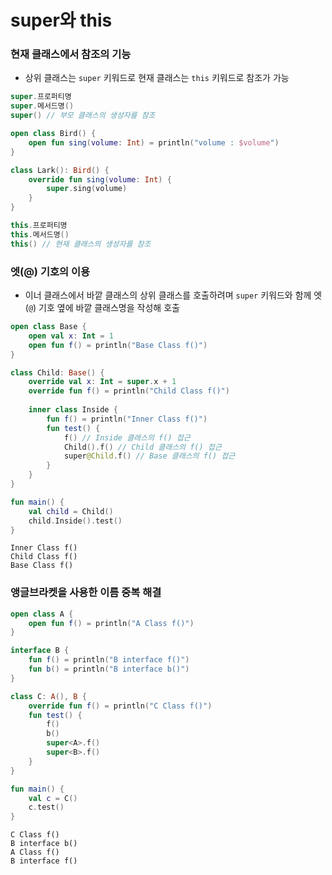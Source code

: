 # super와 this

### 현재 클래스에서 참조의 기능
- 상위 클래스는 `super` 키워드로 현재 클래스는 `this` 키워드로 참조가 가능

```kotlin
super.프로퍼티명
super.메서드명()
super() // 부모 클래스의 생성자를 참조
```
```kotlin
open class Bird() {
    open fun sing(volume: Int) = println("volume : $volume")
}

class Lark(): Bird() {
    override fun sing(volume: Int) {
        super.sing(volume)
    }
}
```
```kotlin
this.프로퍼티명
this.메서드명()
this() // 현재 클래스의 생성자를 참조
```

### 엣(@) 기호의 이용
- 이너 클래스에서 바깥 클래스의 상위 클래스를 호출하려며 `super` 키워드와 함께 엣(`@`) 기호 옆에 바깥 클래스명을 작성해 호출

```kotlin
open class Base {
    open val x: Int = 1
    open fun f() = println("Base Class f()")
}

class Child: Base() {
    override val x: Int = super.x + 1
    override fun f() = println("Child Class f()")
    
    inner class Inside {
        fun f() = println("Inner Class f()")
        fun test() {
            f() // Inside 클래스의 f() 접근
            Child().f() // Child 클래스의 f() 접근
            super@Child.f() // Base 클래스의 f() 접근
        }
    }
}

fun main() {
    val child = Child()
    child.Inside().test()
}
```
```
Inner Class f()
Child Class f()
Base Class f()
```
### 앵글브라켓을 사용한 이름 중복 해결
```kotlin
open class A {
    open fun f() = println("A Class f()")
}

interface B {
    fun f() = println("B interface f()")
    fun b() = println("B interface b()")
}

class C: A(), B {
    override fun f() = println("C Class f()")
    fun test() {
        f()
        b()
        super<A>.f()
        super<B>.f()
    }
}

fun main() {
    val c = C()
    c.test()
}
```
```
C Class f()
B interface b()
A Class f()
B interface f()
```